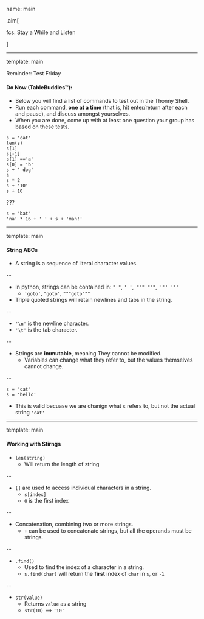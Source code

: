 name: main

.aim[<div>
  fcs: Stay a While and Listen
  </div>]

---
template: main

Reminder: Test Friday

#### Do Now (TableBuddies™):
- Below you will find a list of commands to test out in the Thonny Shell.
- Run each command, **one at a time** (that is, hit enter/return after each and pause), and discuss amongst yourselves.
- When you are done, come up with at least one question your group has based on these tests.
```
s = 'cat'
len(s)
s[1]
s[-1]
s[1] =='a'
s[0] = 'b'
s + ' dog'
s
s * 2
s + '10'
s + 10
```

???
```
s = 'bat'
'na' * 16 + ' ' + s + 'man!'
```

---
template: main

#### String ABCs
- A string is a sequence of literal character values.

--
- In python, strings can be contained in: `" "`, `' '`,` """ """`,` ''' '''`
  - `'goto'`, `"goto"`, `"""goto"""`
- Triple quoted strings will retain newlines and tabs in the string.

--
- `'\n'` is the newline character.
- `'\t'` is the tab character.

--
- Strings are __immutable__, meaning They cannot be modified.
  - Variables can change what they refer to, but the values themselves cannot change.

--
```
s = 'cat'
s = 'hello'
```
  - This is valid becuase we are chanign what `s` refers to, but not the actual string `'cat'`

---
template: main

#### Working with Stirngs
- `len(string)`
  - Will return the length of string

--
- `[]` are used to access individual characters in a string.
  - `s[index]`
  - `0` is the first index

--
- Concatenation, combining two or more strings.
  - `+` can be used to concatenate strings, but all the operands must be strings.

--
- `.find()`
  - Used to find the index of a character in a string.
  - `s.find(char)` will return the __first__ index of `char` in `s`, or `-1`

--
- `str(value)`
  - Returns `value` as a string
  - `str(10)` ==> `'10'`

<!--
```
'a' < 'A'
'abba' < 'b'
'z' < 'A'
'0' < '9'
'0' < 'A'
```
-->
